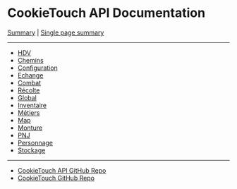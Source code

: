 # CookieTouch API Documentation
[Summary](SUMMARY.md) | [Single page summary](singlepage.md)

<hr>

- [HDV](hdv.md)
- [Chemins](chemins.md)
- [Configuration](configuration.md)
- [Echange](echange.md)
- [Combat](combat.md)
- [Récolte](recolte.md)
- [Global](global.md)
- [Inventaire](inventaire.md)
- [Métiers](metiers.md)
- [Map](map.md)
- [Monture](monture.md)
- [PNJ](pnj.md)
- [Personnage](personnage.md)
- [Stockage](stockage.md)

<hr>

- [CookieTouch API GitHub Repo](https://github.com/Ehstrali/markdownedit)
- [CookieTouch GitHub Repo](https://github.com/yovanoc/cookietouch)
